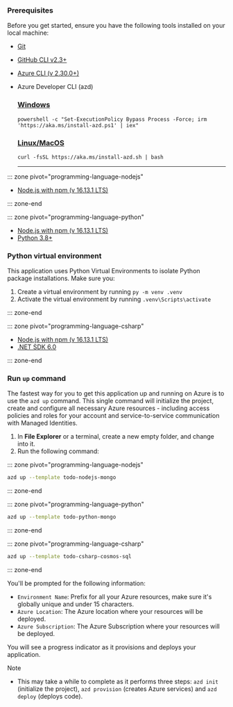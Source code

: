 
### Prerequisites

Before you get started, ensure you have the following tools installed on your local machine:
* [Git](https://git-scm.com/)
* [GitHub CLI v2.3+](https://github.com/cli/cli)
* [Azure CLI (v 2.30.0+)](/cli/azure/install-azure-cli)
* Azure Developer CLI (azd)
    ### [Windows](#tab/windows)

    ```
    powershell -c "Set-ExecutionPolicy Bypass Process -Force; irm 'https://aka.ms/install-azd.ps1' | iex"
    ```

    ### [Linux/MacOS](#tab/linuxmac)

    ```
    curl -fsSL https://aka.ms/install-azd.sh | bash 
    ```

    ---

::: zone pivot="programming-language-nodejs"
* [Node.js with npm (v 16.13.1 LTS)](https://nodejs.org/)

::: zone-end

::: zone pivot="programming-language-python"
* [Node.js with npm (v 16.13.1 LTS)](https://nodejs.org/)
* [Python 3.8+](https://www.python.org/downloads/)

### Python virtual environment

This application uses Python Virtual Environments to isolate Python package installations. Make sure you:

1. Create a virtual environment by running `py -m venv .venv`
2. Activate the virtual environment by running `.venv\Scripts\activate`

::: zone-end

::: zone pivot="programming-language-csharp"
* [Node.js with npm (v 16.13.1 LTS)](https://nodejs.org/)
* [.NET SDK 6.0](https://dotnet.microsoft.com/en-us/download/dotnet/6.0)

::: zone-end

### Run `up` command

The fastest way for you to get this application up and running on Azure is to use the `azd up` command. This single command will initialize the project, create and configure all necessary Azure resources - including access policies and roles for your account and service-to-service communication with Managed Identities.

1. In **File Explorer** or a terminal, create a new empty folder, and change into it. 
1. Run the following command:

::: zone pivot="programming-language-nodejs"

```bash
azd up --template todo-nodejs-mongo
```

::: zone-end

::: zone pivot="programming-language-python"

```bash
azd up --template todo-python-mongo
```

::: zone-end

::: zone pivot="programming-language-csharp"

```bash
azd up --template todo-csharp-cosmos-sql
```

::: zone-end


You'll be prompted for the following information:

- `Environment Name`: Prefix for all your Azure resources, make sure it's globally unique and under 15 characters.
- `Azure Location`: The Azure location where your resources will be deployed.
- `Azure Subscription`: The Azure Subscription where your resources will be deployed.

You will see a progress indicator as it provisions and deploys your application.

> [!NOTE] 
> * This may take a while to complete as it performs three steps: `azd init` (initialize the project), `azd provision` (creates Azure services) and `azd deploy` (deploys code). 